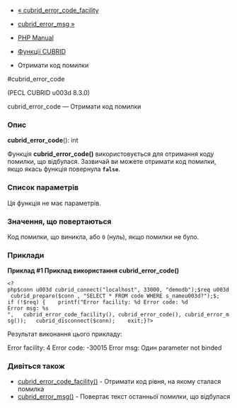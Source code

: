 - [«
cubrid_error_code_facility](function.cubrid-error-code-facility.md)
- [cubrid_error_msg »](function.cubrid-error-msg.md)

- [PHP Manual](index.md)
- [Функції CUBRID](ref.cubrid.md)
- Отримати код помилки

#cubrid_error_code

(PECL CUBRID u003d 8.3.0)

cubrid_error_code — Отримати код помилки

### Опис

**cubrid_error_code**(): int

Функція **cubrid_error_code()** використовується для отримання коду
помилки, що відбулася. Зазвичай ви можете отримати код помилки, якщо
якась функція повернула **`false`**.

### Список параметрів

Ця функція не має параметрів.

### Значення, що повертаються

Код помилки, що виникла, або `0` (нуль), якщо помилки не було.

### Приклади

**Приклад #1 Приклад використання **cubrid_error_code()****

` <?php$conn u003d cubrid_connect("localhost", 33000, "demodb");$req u003d cubrid_prepare($conn , "SELECT * FROM code WHERE s_nameu003d?");$; if (!$req) {    printf("Error facility: %d
Error code: %d
Error msg: %s
",   cubrid_error_code_facility(), cubrid_error_code(), cubrid_error_msg());   cubrid_disconnect($conn);    exit;}?> `

Результат виконання цього прикладу:

Error facility: 4
Error code: -30015
Error msg: Один parameter not binded

### Дивіться також

- [cubrid_error_code_facility()](function.cubrid-error-code-facility.md) -
Отримати код рівня, на якому сталася помилка
- [cubrid_error_msg()](function.cubrid-error-msg.md) - Повертає
текст останньої помилки, що відбулася
